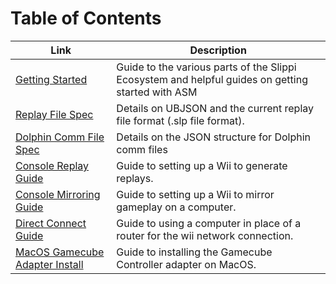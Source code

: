 # Table of Contents

| Link | Description |
| ---- | ----------- |
| [Getting Started](/GETTING_STARTED.md) | Guide to the various parts of the Slippi Ecosystem and helpful guides on getting started with ASM |
| [Replay File Spec](/SPEC.md) | Details on UBJSON and the current replay file format (.slp file format). |
| [Dolphin Comm File Spec](/COMM_SPEC.md) | Details on the JSON structure for Dolphin comm files |
| [Console Replay Guide](/CONSOLE_REPLAYS.md) | Guide to setting up a Wii to generate replays. |
| [Console Mirroring Guide](/CONSOLE_MIRRORING.md) | Guide to setting up a Wii to mirror gameplay on a computer. |
| [Direct Connect Guide](/DIRECT_CONNECT.md) | Guide to using a computer in place of a router for the wii network connection. |
| [MacOS Gamecube Adapter Install](/MACOS_ADAPTER_INSTALL.md) | Guide to installing the Gamecube Controller adapter on MacOS. |